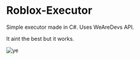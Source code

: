 # Roblox-Executor

Simple executor made in C#. Uses WeAreDevs API.

It aint the best but it works.

![ye](https://i.postimg.cc/prPmDB9s/Zrzut-ekranu-2022-06-24-232233.png)

